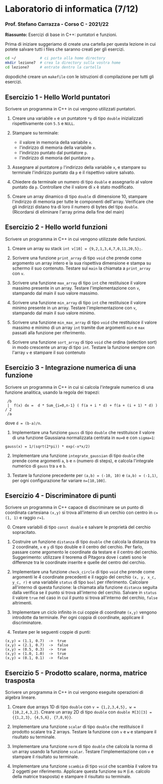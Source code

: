 # Laboratorio di informatica (7/12)
### Prof. Stefano Carrazza - Corso C - 2021/22

**Riassunto:** Esercizi di base in C++: puntatori e funzioni.

Prima di iniziare suggeriamo di create una cartella per questa lezione in cui potete salvare tutti i files che saranno creati per gli esercizi.
```bash
cd ~/           # ci porta alla home directory
mkdir lezione7  # crea la directory sulla vostra home
cd lezione7     # entrate dentro la cartella
```
dopodiché creare un `makefile` con le istruzioni di compilazione per tutti gli esercizi.

## Esercizio 1 - Hello World puntatori

Scrivere un programma in C++ in cui vengono utilizzati puntatori.

1. Creare una variabile `x` e un puntatore `*p` di tipo `double` inizializzati
rispettivamente con `5.5` e `NULL`.

2. Stampare su terminale:
   - il valore in memoria della variabile `x`.
   - l'indirizzo di memoria della variabile `x`.
   - l'indirizzo puntato dal puntatore `p`.
   - l'indirizzo di memoria del puntatore `p`.

3. Assegnare al puntatore `p` l'indirizzo della variabile `x`, e stampare su
terminale l'indirizzo puntato da `p` e il rispettivo valore salvato.

4. Chiedere da terminale un numero di tipo `double` e assegnarlo al valore puntato da `p`. Controllare che il valore di `x` è stato modificato.

5. Creare un array dinamico di tipo `double` di dimensione 10, stampare l'indirizzo
di memoria per tutte le componenti dell'array. Verificare che gli indirizzi distano
tra di loro il numero di bytes del tipo `double`. (Ricordarsi di eliminare l'array
prima della fine del main)

## Esercizio 2 - Hello world funzioni

Scrivere un programma in C++ in cui vengono utilizzate delle funzioni.

1. Creare un array su stack `int v[10] = {9,2,1,3,4,7,0,11,20,5};`.

2. Scrivere una funzione `print_array` di tipo `void` che prende come argomento un array intero e la sua rispettiva dimensione e stampa su schermo il suo contenuto. Testare sul `main` la chiamata a `print_array` con `v`.

3. Scrivere una funzione `max_array` di tipo `int` che restituisce il valore massimo presente in un array. Testare l'implementazione con `v`, stampando dal main il suo valore massimo.

4. Scrivere una funzione `min_array` di tipo `int` che restituisce il valore minimo presente in un array. Testare l'implementazione con `v`, stampando dal main il suo valore minimo.

5. Scrivere una funzione `min_max_array` di tipo `void` che restituisce il valore
massimo e minimo di un array `int` tramite due argomenti `min` e `max` passati alla funzione per riferimento.

6. Scrivere una funzione `sort_array` di tipo `void` che ordina (selection sort) in modo crescente un array di tipo `int`. Testare la funzione sempre con l'array `v` e stampare il suo contenuto

## Esercizio 3 - Integrazione numerica di una funzione

Scrivere un programma in C++ in cui si calcola l'integrale numerico di una funzione analitica, usando la regola dei trapezi:
```
 /b
 |  f(x) dx =  d * Sum_{i=0,n-1} ( f(a + i * d) + f(a + (i + 1) * d) ) / 2
 /a
```
dove `d = (b-a)/n`.

1. Implementare una funzione `gauss` di tipo `double` che restituisce il valore di una funzione Gaussiana normalizzata centrata in `mu=0` e con `sigma=1`:
```
gauss(x) = 1/(sqrt(2*pi)) * exp(-x*x/2)
```

2. Implementare una funzione `integrate_gaussian` di tipo `double` che prende come argomenti `a`, `b` e `n` (numero di steps), e calcola l'integrale numerico di `gauss` tra `a` e `b`.

3. Testare la funzione precedente per `(a,b) = (-10, 10)` e `(a,b) = (-1,1)`, per ogni configurazione far variare `n=[10,100]`.

## Esercizio 4 - Discriminatore di punti

Scrivere un programma in C++ capace di discriminare se un punto di coordinata cartesiana `(x,y)` si trova all'interno
di un cerchio con centro in `c=(1, 1)` e raggio `r=1`.

0. Creare variabili di tipo `const double` e salvare le proprietà del cerchio sopracitato.

1. Costruire un funzione `distanza` di tipo `double` che calcola la distanza tra 2
coordinate, `x` e `y` di tipo double e il centro del cerchio. Per farlo, passare
come argomento le coordinate da testare e il centro del cerchio. Suggerimento: utilizzare
il teorema di Pitagora dove i cateti sono le differenze tra le coordinate inserite e quelle del centro del cerchio.

2. Implementare una funzione `check_circle` di tipo `void` che prende come argomenti le 4 coordinate precedenti e il raggio del cerchio `(x, y, x_c, y_c, r)` e una variabile `status` di tipo `bool` per riferimento. Calcolare all'interno di questa funzione: la chiamata alla funzione `distanza` seguita dalla verifica se il punto si trova all'interno del cerchio. Salvare in `status` il valore `true` nel caso in cui il punto si trova all'interno del cerchio, `false` altrimenti.

2. Implementare un ciclo infinito in cui coppie di coordinate `(x,y)` vengono
introdotte da terminale. Per ogni coppia di coordinate, applicare il discriminatore.

3. Testare per le seguenti coppie di punti:
```
(x,y) = (1.1, 0.7)  ->  true
(x,y) = (2.1, 0.7)  ->  false
(x,y) = (0.5, 0.3)  ->  true
(x,y) = (1.0, 1.0)  ->  true
(x,y) = (0.1, 0.1)  ->  false
```


## Esercizio 5 - Prodotto scalare, norma, matrice trasposta

Scrivere un programma in C++ in cui vengono eseguite operazioni di algebra lineare.

1. Creare due arrays 1D di tipo `double` con `v = {1,2,3,4,5}, w = {10,2,4,3,2}`. Creare un array 2D di tipo `double` con `double M[3][3] = {{1,2,3}, {4,5,6}, {7,8,9}}`.

2. Implementare una funzione `scalar` di tipo `double` che restituisce il prodotto scalare tra 2 arrays. Testare la funzione con `v` e `w` e stampare il risultato su terminale.

3. Implementare una funzione `norm` di tipo `double` che calcola la norma di un array usando la funzione `scalar`. Testare l'implementazione con `v` e stampare il risultato su terminale.

4. Implementare una funzione `scambia` di tipo `void` che scambia il valore tra 2 oggetti per riferimento. Applicare questa funzione su `M` (i.e. calcolo della matrice trasposta) e stampare il risultato su terminale.
